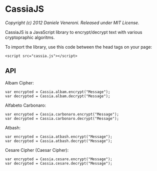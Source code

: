 # CassiaJS

_Copyright (c) 2012 Daniele Veneroni. Released under MIT License._

CassiaJS is a JavaScript library to encrypt/decrypt text with various cryptopraphic algoritms.

To import the library, use this code between the head tags on your page:

	<script src="cassia.js"></script>

## API

Albam Cipher:

	var encrypted = Cassia.albam.encrypt("Message");
	var decrypted = Cassia.albam.decrypt("Message");

Alfabeto Carbonaro:

	var encrypted = Cassia.carbonaro.encrypt("Message");
	var decrypted = Cassia.carbonaro.decrypt("Message");

Atbash:

	var encrypted = Cassia.atbash.encrypt("Message");
	var decrypted = Cassia.atbash.decrypt("Message");

Cesare Cipher (Caesar Cipher):

	var encrypted = Cassia.cesare.encrypt("Message");
	var decrypted = Cassia.cesare.decrypt("Message");